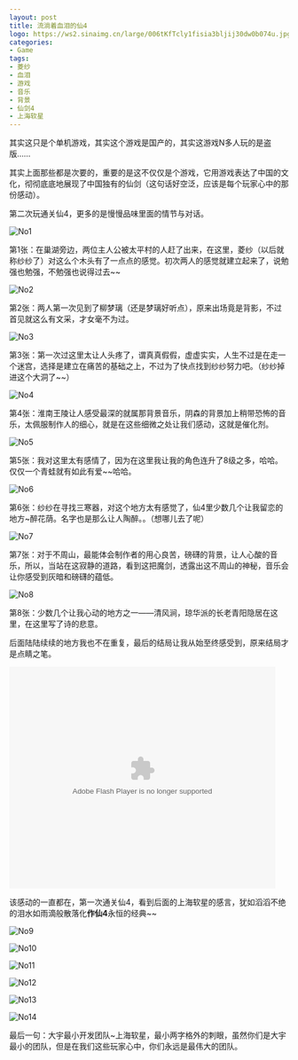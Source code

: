 ```yaml
---
layout: post
title: 流淌着血泪的仙4
logo: https://ws2.sinaimg.cn/large/006tKfTcly1fisia3bljij30dw0b074u.jpg
categories:
- Game
tags:
- 菱纱
- 血泪
- 游戏
- 音乐
- 背景
- 仙剑4
- 上海软星
---
```


其实这只是个单机游戏，其实这个游戏是国产的，其实这游戏N多人玩的是盗版……

       
其实上面那些都是次要的，重要的是这不仅仅是个游戏，它用游戏表达了中国的文化，彻彻底底地展现了中国独有的仙剑（这句话好空泛，应该是每个玩家心中的那份感动）。

       
第二次玩通关仙4，更多的是慢慢品味里面的情节与对话。

![No1](https://ws4.sinaimg.cn/large/006tKfTcly1fisi8c4vofj30im0dztaf.jpg)

第1张：在巢湖旁边，两位主人公被太平村的人赶了出来，在这里，菱纱（以后就称纱纱了）对这么个木头有了一点点的感觉。初次两人的感觉就建立起来了，说勉强也勉强，不勉强也说得过去~~

![No2](https://ws2.sinaimg.cn/large/006tKfTcly1fisi8h4ylfj30im0dyjsq.jpg)

第2张：两人第一次见到了柳梦璃（还是梦璃好听点），原来出场竟是背影，不过首见就这么有文采，才女毫不为过。

![No3](https://ws1.sinaimg.cn/large/006tKfTcly1fisi8mbwtaj30im0dyjts.jpg)

第3张：第一次过这里太让人头疼了，谓真真假假，虚虚实实，人生不过是在走一个迷宫，选择是建立在痛苦的基础之上，不过为了快点找到纱纱努力吧。（纱纱掉进这个大洞了~~）


![No4](https://ws2.sinaimg.cn/large/006tKfTcly1fisi8qsr6nj30im0dztak.jpg)

第4张：淮南王陵让人感受最深的就属那背景音乐，阴森的背景加上稍带恐怖的音乐，太佩服制作人的细心，就是在这些细微之处让我们感动，这就是催化剂。

![No5](https://ws4.sinaimg.cn/large/006tKfTcly1fisi8w7xu1j30im0dzacq.jpg)

第5张：我对这里太有感情了，因为在这里我让我的角色连升了8级之多，哈哈。仅仅一个青蛙就有如此有爱~~哈哈。

![No6](https://ws3.sinaimg.cn/large/006tKfTcly1fisi8xqkmij30im0dx0vd.jpg)

第6张：纱纱在寻找三寒器，对这个地方太有感觉了，仙4里少数几个让我留恋的地方~醉花荫。名字也是那么让人陶醉。。（想哪儿去了呢）

![No7](https://ws3.sinaimg.cn/large/006tKfTcly1fisi91or0ej30im0dvgmx.jpg)

第7张：对于不周山，最能体会制作者的用心良苦，磅礴的背景，让人心酸的音乐，所以，当站在这寂静的道路，看到这把魔剑，透露出这不周山的神秘，音乐会让你感受到灰暗和磅礴的蕴低。

![No8](https://ws2.sinaimg.cn/large/006tKfTcly1fisi9adophj30im0dzacx.jpg)

第8张：少数几个让我心动的地方之一——清风涧，琼华派的长老青阳隐居在这里，在这里写了诗的悲意。

后面陆陆续续的地方我也不在重复，最后的结局让我从始至终感受到，原来结局才是点睛之笔。

<embed src="http://player.youku.com/player.php/sid/XNzA0OTcyNA==/v.swf" allowFullScreen="true" quality="high" width="480" height="400" align="middle" allowScriptAccess="always" type="application/x-shockwave-flash"></embed>


该感动的一直都在，第一次通关仙4，看到后面的上海软星的感言，犹如滔滔不绝的泪水如雨滴般散落化**作仙4**永恒的经典~~

![No9](https://ws4.sinaimg.cn/large/006tKfTcly1fisi9bwndpj30im02qdft.jpg)


![No10](https://ws2.sinaimg.cn/large/006tKfTcly1fisi9dbmxmj30im09faao.jpg)


![No11](https://ws4.sinaimg.cn/large/006tKfTcly1fisi9e9ewfj30im056t8w.jpg)


![No12](https://ws2.sinaimg.cn/large/006tKfTcly1fisi9f1l5vj30im05674l.jpg)


![No13](https://ws2.sinaimg.cn/large/006tKfTcly1fisi9h28lsj30im04774j.jpg)


![No14](https://ws3.sinaimg.cn/large/006tKfTcly1fisi9hzb7yj30im01i746.jpg)

最后一句：大宇最小开发团队~上海软星，最小两字格外的刺眼，虽然你们是大宇最小的团队，但是在我们这些玩家心中，你们永远是最伟大的团队。